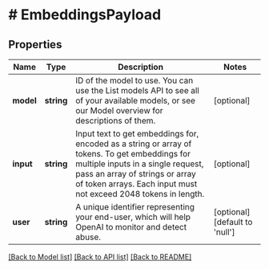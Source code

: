 # # EmbeddingsPayload

## Properties

Name | Type | Description | Notes
------------ | ------------- | ------------- | -------------
**model** | **string** | ID of the model to use. You can use the List models API to see all of your available models, or see our Model overview for descriptions of them. | [optional]
**input** | **string** | Input text to get embeddings for, encoded as a string or array of tokens. To get embeddings for multiple inputs in a single request, pass an array of strings or array of token arrays. Each input must not exceed 2048 tokens in length. | [optional]
**user** | **string** | A unique identifier representing your end-user, which will help OpenAI to monitor and detect abuse. | [optional] [default to 'null']

[[Back to Model list]](../../README.md#models) [[Back to API list]](../../README.md#endpoints) [[Back to README]](../../README.md)
